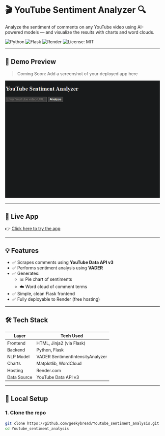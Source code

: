 # 🎬 YouTube Sentiment Analyzer 🔍

Analyze the sentiment of comments on any YouTube video using AI-powered models — and visualize the results with charts and word clouds.

![Python](https://img.shields.io/badge/Python-3.8+-blue.svg)
![Flask](https://img.shields.io/badge/Flask-Web%20App-red)
![Render](https://img.shields.io/badge/Deployed%20on-Render-green)
![License: MIT](https://img.shields.io/badge/License-MIT-yellow.svg)

---

## 📸 Demo Preview

> Coming Soon: Add a screenshot of your deployed app here

<img src="static/sample_screenshot.png" width="600" alt="App Screenshot" />

---

## 🚀 Live App

👉 [Click here to try the app]([https://your-app-name.onrender.com](https://youtube-video-sentiment.onrender.com/))

---

## 💡 Features

- ✅ Scrapes comments using **YouTube Data API v3**
- ✅ Performs sentiment analysis using **VADER**
- ✅ Generates:
  - 📊 Pie chart of sentiments
  - ☁️ Word cloud of comment terms
- ✅ Simple, clean Flask frontend
- ✅ Fully deployable to Render (free hosting)

---

## 🛠️ Tech Stack

| Layer       | Tech Used                     |
|-------------|-------------------------------|
| Frontend    | HTML, Jinja2 (via Flask)       |
| Backend     | Python, Flask                  |
| NLP Model   | VADER SentimentIntensityAnalyzer |
| Charts      | Matplotlib, WordCloud         |
| Hosting     | Render.com                    |
| Data Source | YouTube Data API v3           |

---

## 🔧 Local Setup

### 1. Clone the repo

```bash
git clone https://github.com/geekybread/Youtube_sentiment_analysis.git
cd Youtube_sentiment_analysis
